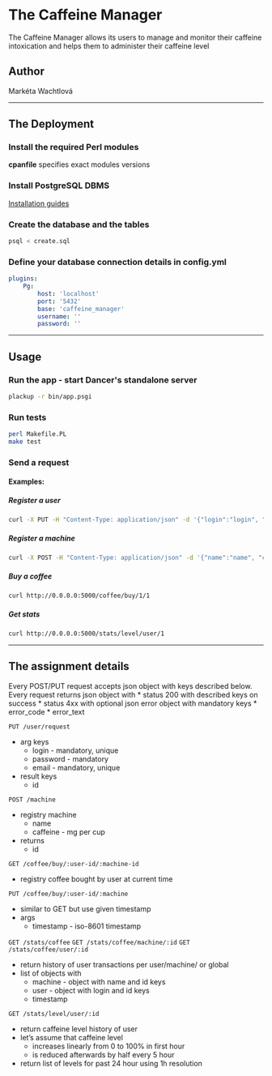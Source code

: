 # The Caffeine Manager
The Caffeine Manager allows its users to manage and monitor their caffeine intoxication and helps them to administer their caffeine level

## Author
Markéta Wachtlová

-------------------------------------------------------------------------------

## The Deployment

### Install the required Perl modules
**cpanfile** specifies exact modules versions

### Install PostgreSQL DBMS
[Installation guides](https://wiki.postgresql.org/wiki/Detailed_installation_guides)

### Create the database and the tables
```bash
psql < create.sql
```

### Define your database connection details in config.yml
```yaml
plugins:
    Pg:
        host: 'localhost'
        port: '5432'
        base: 'caffeine_manager'
        username: ''
        password: ''
```

-------------------------------------------------------------------------------

## Usage

### Run the app - start Dancer's standalone server
```bash
plackup -r bin/app.psgi
```

### Run tests
```bash
perl Makefile.PL
make test
```

### Send a request
#### Examples:
##### Register a user
```bash
curl -X PUT -H "Content-Type: application/json" -d '{"login":"login", "email":"email@email.com","password":"password"}' http://0.0.0.0:5000/user/request
```

##### Register a machine
```bash
curl -X POST -H "Content-Type: application/json" -d '{"name":"name", "caffeine":12}' http://0.0.0.0:5000/machine
```

##### Buy a coffee
```bash
curl http://0.0.0.0:5000/coffee/buy/1/1
```

##### Get stats
```bash
curl http://0.0.0.0:5000/stats/level/user/1
```

-------------------------------------------------------------------------------

## The assignment details

Every POST/PUT request accepts json object with keys described below.
Every request returns json object with
          * status 200 with described keys on success
          * status 4xx with optional json error object with mandatory keys
		* error_code
		* error_text

`PUT /user/request`
* arg keys
	* login - mandatory, unique
	* password - mandatory
	* email - mandatory, unique
* result keys
	* id

`POST /machine`
* registry machine
	* name
	* caffeine - mg per cup
* returns
	* id

`GET /coffee/buy/:user-id/:machine-id`
* registry coffee bought by user at current time

`PUT /coffee/buy/:user-id/:machine`
* similar to GET but use given timestamp
* args
	* timestamp - iso-8601 timestamp

`GET /stats/coffee`
`GET /stats/coffee/machine/:id`
`GET /stats/coffee/user/:id`
* return history of user transactions per user/machine/ or global
* list of objects with
	* machine - object with name and id keys
	* user - object with login and id keys
	* timestamp

`GET /stats/level/user/:id`
* return caffeine level history of user
* let’s assume that caffeine level
	* increases linearly from 0 to 100% in first hour
	* is reduced afterwards by half every 5 hour
* return list of levels for past 24 hour using 1h resolution
